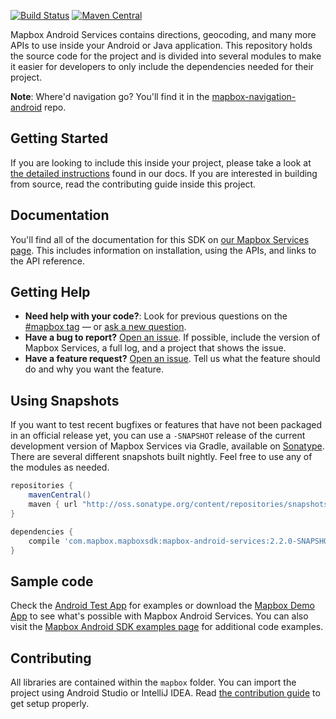 [![Build Status](https://www.bitrise.io/app/a7eea7d04be1e2e5.svg?token=OruuJNhnjyeRnlBv0wXsFQ&branch=master)](https://www.bitrise.io/app/a7eea7d04be1e2e5) [![Maven Central](https://maven-badges.herokuapp.com/maven-central/com.mapbox.mapboxsdk/mapbox-android-services/badge.svg)](https://maven-badges.herokuapp.com/maven-central/com.mapbox.mapboxsdk/mapbox-android-services)

Mapbox Android Services contains directions, geocoding, and many more APIs to use inside your Android or Java application. This repository holds the source code for the project and is divided into several modules to make it easier for developers to only include the dependencies needed for their project.

**Note**: Where'd navigation go? You'll find it in the [mapbox-navigation-android](https://github.com/mapbox/mapbox-navigation-android) repo.

## Getting Started

If you are looking to include this inside your project, please take a look at [the detailed instructions](https://www.mapbox.com/android-docs/mapbox-services/) found in our docs. If you are interested in building from source, read the contributing guide inside this project.

## Documentation

You'll find all of the documentation for this SDK on [our Mapbox Services page](https://www.mapbox.com/android-docs/mapbox-services/). This includes information on installation, using the APIs, and links to the API reference.

## Getting Help

- **Need help with your code?**: Look for previous questions on the [#mapbox tag](https://stackoverflow.com/questions/tagged/mapbox+android) — or [ask a new question](https://stackoverflow.com/questions/tagged/mapbox+android).
- **Have a bug to report?** [Open an issue](https://github.com/mapbox/mapbox-java/issues/new). If possible, include the version of Mapbox Services, a full log, and a project that shows the issue.
- **Have a feature request?** [Open an issue](https://github.com/mapbox/mapbox-java/issues/new). Tell us what the feature should do and why you want the feature.

## Using Snapshots

If you want to test recent bugfixes or features that have not been packaged in an official release yet, you can use a `-SNAPSHOT` release of the current development version of Mapbox Services via Gradle, available on [Sonatype](https://oss.sonatype.org/content/repositories/snapshots/com/mapbox/mapboxsdk/). There are several different snapshots built nightly. Feel free to use any of the modules as needed.

```gradle
repositories {
    mavenCentral()
    maven { url "http://oss.sonatype.org/content/repositories/snapshots/" }
}

dependencies {
    compile 'com.mapbox.mapboxsdk:mapbox-android-services:2.2.0-SNAPSHOT'
}
```

## Sample code

Check the [Android Test App](https://github.com/mapbox/mapbox-java/tree/master/mapbox/app) for examples or download the [Mapbox Demo App](https://play.google.com/store/apps/details?id=com.mapbox.mapboxandroiddemo) to see what's possible with Mapbox Android Services. You can also visit the [Mapbox Android SDK examples page](https://www.mapbox.com/android-sdk/examples/) for additional code examples.

## Contributing

All libraries are contained within the `mapbox` folder. You can import the project using Android Studio or IntelliJ IDEA. Read [the contribution guide](https://github.com/mapbox/mapbox-java/blob/master/CONTRIBUTING.md) to get setup properly.
